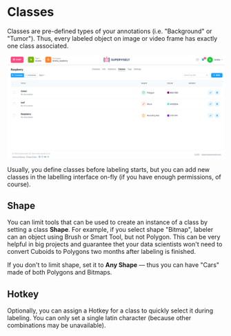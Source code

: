 # Classes

Classes are pre-defined types of your annotations (i.e. "Background" or "Tumor"). Thus, every labeled object on image or video frame has exactly one class associated.

![](classes.png)

Usually, you define classes before labeling starts, but you can add new classes in the labelling interface on-fly (if you have enough permissions, of course).

## Shape

You can limit tools that can be used to create an instance of a class by setting a class **Shape**. For example, if you select shape "Bitmap", labeler can an object using Brush or Smart Tool, but not Polygon. This can be very helpful in big projects and guarantee thet your data scientists won't need to convert Cuboids to Polygons two months after labeling is finished.

If you don't to limit shape, set it to **Any Shape** — thus you can have "Cars" made of both Polygons and Bitmaps.

## Hotkey

Optionally, you can assign a Hotkey for a class to quickly select it during labeling. You can only set a single latin character (because other combinations may be unavailable).
